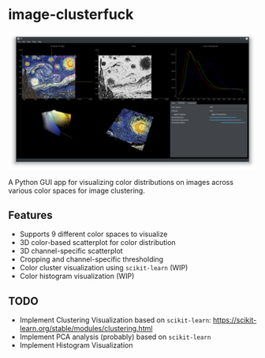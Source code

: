 # image-clusterfuck
![Image analysis of Starry Night Sky](github-images/example-view.png "Image analysis of Starry Night Sky")

A Python GUI app for visualizing color distributions on images across various color spaces for image clustering.

## Features
* Supports 9 different color spaces to visualize
* 3D color-based scatterplot for color distribution
* 3D channel-specific scatterplot
* Cropping and channel-specific thresholding
* Color cluster visualization using `scikit-learn` (WIP)
* Color histogram visualization (WIP)

## TODO
* Implement Clustering Visualization based on `scikit-learn`: https://scikit-learn.org/stable/modules/clustering.html
* Implement PCA analysis (probably) based on `scikit-learn`
* Implement Histogram Visualization